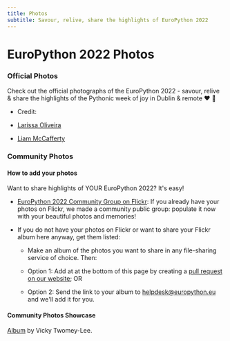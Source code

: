 ```yaml
---
title: Photos
subtitle: Savour, relive, share the highlights of EuroPython 2022
---
```


# EuroPython 2022 Photos

### Official Photos
Check out the official photographs of the EuroPython 2022 - savour, relive & share the highlights of the Pythonic week of joy in Dublin & remote ❤️ 🐍

<ButtonWithTitle title="taken by Larissa Oliveira & Liam McCafferty" text="EuroPython 2022 Official Photos!" href="https://www.flickr.com/groups/14792291@N24/" />

* Credit:
- [Larissa Oliveira](https://linktr.ee/larissaoliveiraphotography)

- [Liam McCafferty](https://mccafferty.eu/)

### Community Photos

#### How to add your photos ####

Want to share highlights of YOUR EuroPython 2022? It's easy!

- [EuroPython 2022 Community Group on Flickr](https://www.flickr.com/groups/14806027@N20/): If you already have your photos on Flickr, we made a community public group: populate it now with your beautiful photos and memories!

- If you do not have your photos on Flickr or want to share your Flickr album here anyway, get them listed:

  -  Make an album of the photos you want to share in any file-sharing service of choice. Then:

  -  Option 1: Add at at the bottom of this page by creating a [pull request on our website](https://github.com/EuroPython/website/blob/main/data/pages-content/photos); OR

  - Option 2: Send the link to your album to helpdesk@europython.eu and we'll add it for you.

#### Community Photos Showcase ####
[Album](https://www.flickr.com/photos/whykay/albums/72177720300702821) by Vicky Twomey-Lee.
